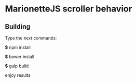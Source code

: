 # MarionetteJS scroller behavior

## Building

Type the next commands:

**$** npm install

**$** bower install

**$** gulp build

enjoy results